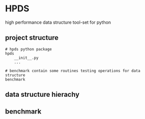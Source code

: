 # HPDS
high performance data structure tool-set for python

## project structure

```
# hpds python package
hpds
    __init__.py
    ...

# benchmark contain some routines testing operations for data structure
benchmark

```

## data structure hierachy

## benchmark



